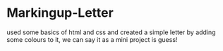 # Markingup-Letter
used some basics of html and css and created a simple letter by adding some colours to it, we can say it as a mini project is guess!
